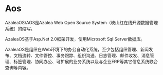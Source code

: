 # Aos
AzaleaOS/AOS是Azalea Web Open Source System（映山红在线开源数据管理系统）的缩写。

AzaleaOS基于Asp.Net 2.0框架开发，使用Microsoft Sql Server数据库。

AzaleaOS是组织在Web环境下的办公自动化系统，至少包括组织管理、新闻发布、文档流转、文件管控、事务跟踪、组织沟通、日志管理、邮件收发、消息管理、标签管理、协同办公、可扩展的业务系统以及与企业ERP等其它信息系统联合查询等内容。
